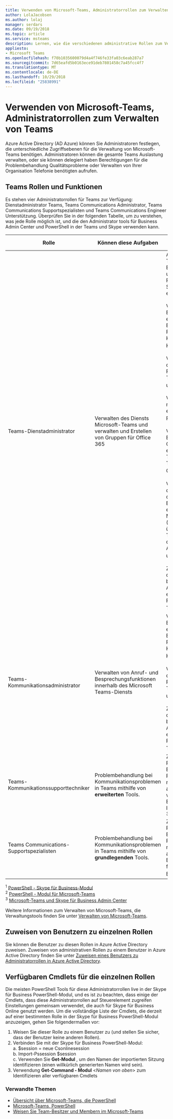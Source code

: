 ```yaml
---
title: Verwenden von Microsoft-Teams, Administratorrollen zum Verwalten von Teams
author: LolaJacobsen
ms.author: lolaj
manager: serdars
ms.date: 09/19/2018
ms.topic: article
ms.service: msteams
description: Lernen, wie die verschiedenen administrative Rollen zum Verwalten von Teams verwendet.
appliesto:
- Microsoft Teams
ms.openlocfilehash: f70b1035600079d4a4f746fe33fa03c6eab287a7
ms.sourcegitcommit: 7d65eafd5b0163ece91deb7801458c7a45fcc4f7
ms.translationtype: MT
ms.contentlocale: de-DE
ms.lasthandoff: 10/29/2018
ms.locfileid: "25838991"
---
```

# <a name="use-microsoft-teams-admin-roles-to-manage-teams"></a>Verwenden von Microsoft-Teams, Administratorrollen zum Verwalten von Teams

Azure Active Directory (AD Azure) können Sie Administratoren festlegen, die unterschiedliche Zugriffsebenen für die Verwaltung von Microsoft-Teams benötigen. Administratoren können die gesamte Teams Auslastung verwalten, oder sie können delegiert haben Berechtigungen für die Problembehandlung Qualitätsprobleme oder Verwalten von Ihrer Organisation Telefonie benötigten aufrufen. 

## <a name="teams-roles-and-capabilities"></a>Teams Rollen und Funktionen

Es stehen vier Administratorrollen für Teams zur Verfügung: Dienstadministrator Teams, Teams Communications Administrator, Teams Communications Supportspezialisten und Teams Communications Engineer Unterstützung. Überprüfen Sie in der folgenden Tabelle, um zu verstehen, was jede Rolle möglich ist, und die den Administrator tools für Business Admin Center und PowerShell in der Teams und Skype verwenden kann.

<!-- add Global admin role? -->

| Rolle | Können diese Aufgaben | Können die folgenden Tools zugreifen |
|----- | ------------------ | ------------------------------ |
| Teams-Dienstadministrator | Verwalten des Diensts Microsoft-Teams und verwalten und Erstellen von Gruppen für Office 365 | Alles in der Microsoft-Teams & Skype für Business Admin Center und zugehörige PowerShell-Steuerelemente, einschließlich:<br><br> Verwalten von Besprechungen, einschließlich Besprechungsanfragen Richtlinien, Konfigurationen und Konferenz Brücken<sup>1,3</sup><br><br> Verwalten von VoIP, darunter den Aufruf von Richtlinien und den Telefon-Zahl Inventar und Zuweisung<sup>1</sup><br><br> Verwalten von messaging, einschließlich Richtlinien<sup>1,3</sup> messaging<br><br> Verwalten von Einstellungen für alle Org geltende, einschließlich Verbund, Teams Upgrade und Teams Clienteinstellungen<sup>1,3</sup><br><br> Verwalten der Teams in der Organisation sowie die zugehörigen Einstellungen, einschließlich des Mitgliedschaftsanbieters (Gruppenmanagement über PowerShell Teammanagement in der Einführung der Administratorportal unterstützt) <sup>23</sup><br><br> Zeigen Sie Profilseite des Benutzers an und beheben Sie Anrufqualität mit erweiterten Problembehandlung Toolset<sup>3</sup> |
| Teams-Kommunikationsadministrator | Verwalten von Anruf- und Besprechungsfunktionen innerhalb des Microsoft Teams-Diensts | Verwalten von Besprechungen, einschließlich Besprechungsanfragen Richtlinien, Konfigurationen und Konferenz Brücken<sup>1,3</sup><br><br> Verwalten von VoIP, darunter den Aufruf von Richtlinien und den Telefon-Zahl Inventar und Zuweisung<sup>1</sup><br><br> Zeigen Sie Profilseite des Benutzers an und beheben Sie Anrufqualität mit erweiterten Problembehandlung Toolset<sup>1,3</sup> |
| Teams-Kommunikationssupporttechniker | Problembehandlung bei Kommunikationsproblemen in Teams mithilfe von **erweiterten** Tools. | Zugriff auf der Profilseite des Benutzers für die Problembehandlung bei ruft in Analytics aufrufen. Können vollständige Anruf Erfassen von Informationen anzeigen. <sup>3</sup> |
| Teams Communications-Supportspezialisten | Problembehandlung bei Kommunikationsproblemen in Teams mithilfe von **grundlegenden** Tools.| Zugriff auf der Profilseite des Benutzers für die Problembehandlung bei ruft in Analytics aufrufen. Kann nur Benutzerinformationen für den gesuchten Benutzer anzeigen.<sup>3</sup>

<sup>1</sup> [PowerShell - Skype für Business-Modul](https://docs.microsoft.com/office365/enterprise/powershell/manage-skype-for-business-online-with-office-365-powershell)<br>
<sup>2</sup> [PowerShell - Modul für Microsoft-Teams](https://www.powershellgallery.com/packages/MicrosoftTeams/)<br>
<sup>3</sup> [Microsoft-Teams und Skype für Business Admin Center](https://docs.microsoft.com/microsoftteams/manage-teams-skypeforbusiness-admin-center)
<!-- <sup>4</sup> Azure Active Directory Admin Center <<note that these are going to come later because they’re related to O365 Group management>> 
<sup>5</sup> Microsoft 365 Admin Center <<note that these are going to come later because they’re related to O365 Group management>> 
-->
Weitere Informationen zum Verwalten von Microsoft-Teams, die Verwaltungstools finden Sie unter [Verwalten von Microsoft-Teams](https://docs.microsoft.com/microsoftteams/manage-teams-skypeforbusiness-admin-center).

## <a name="assign-users-to-each-role"></a>Zuweisen von Benutzern zu einzelnen Rollen

Sie können die Benutzer zu diesen Rollen in Azure Active Directory zuweisen. Zuweisen von administrativen Rollen zu einem Benutzer in Azure Active Directory finden Sie unter [Zuweisen eines Benutzers zu Administratorrollen in Azure Active Directory](https://docs.microsoft.com/azure/active-directory/fundamentals/active-directory-users-assign-role-azure-portal).

## <a name="cmdlets-available-for-each-role"></a>Verfügbaren Cmdlets für die einzelnen Rollen

Die meisten PowerShell Tools für diese Administratorrollen live in der Skype für Business PowerShell-Modul, und es ist zu beachten, dass einige der Cmdlets, dass diese Administratorrollen auf Steuerelement zugreifen Einstellungen gemeinsam verwendet, die auch für Skype für Business Online genutzt werden. Um die vollständige Liste der Cmdlets, die derzeit auf einer bestimmten Rolle in der Skype für Business PowerShell-Modul anzuzeigen, gehen Sie folgendermaßen vor:

1. Weisen Sie dieser Rolle zu einem Benutzer zu (und stellen Sie sicher, dass der Benutzer keine anderen Rollen).
2. Verbinden Sie mit der Skype für Business PowerShell-Modul:<br>
   a. $session = neue Csonlinesession<br>
   b. Import-Pssession $session<br>
   c. Verwenden Sie **Get-Modul** , um den Namen der importierten Sitzung identifizieren (einen willkürlich generierten Namen wird sein).<br>
3. Verwendung **Get-Command - Modul** <*Namen von oben*> zum Identifizieren aller verfügbaren Cmdlets

### <a name="related-topics"></a>Verwandte Themen

- [Übersicht über Microsoft-Teams, die PowerShell](teams-powershell-overview.md)
- [Microsoft-Teams, PowerShell](https://docs.microsoft.com/powershell/module/teams/?view=teams-ps)
- [Weisen Sie Team-Besitzer und Membern im Microsoft-Teams](https://docs.microsoft.com/microsoftteams/assign-roles-permissions)

